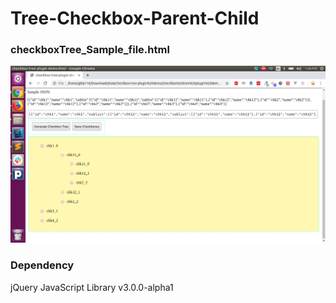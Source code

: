 # Tree-Checkbox-Parent-Child

### checkboxTree_Sample_file.html
![](https://github.com/Smi0001/Tree-Checkbox-Parent-Child/blob/master/generatedCheckboxTree.png)


### Dependency
jQuery JavaScript Library v3.0.0-alpha1
